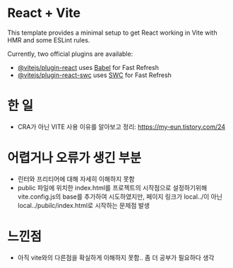 
# React + Vite

This template provides a minimal setup to get React working in Vite with HMR and some ESLint rules.

Currently, two official plugins are available:

- [@vitejs/plugin-react](https://github.com/vitejs/vite-plugin-react/blob/main/packages/plugin-react/README.md) uses [Babel](https://babeljs.io/) for Fast Refresh
- [@vitejs/plugin-react-swc](https://github.com/vitejs/vite-plugin-react-swc) uses [SWC](https://swc.rs/) for Fast Refresh

# 한 일

- CRA가 아닌 VITE 사용 이유를 알아보고 정리: https://my-eun.tistory.com/24

# 어렵거나 오류가 생긴 부분

- 린터와 프리티어에 대해 자세히 이해하지 못함
- public 파일에 위치한 index.html를 프로젝트의 시작점으로 설정하기위해 vite.config.js의 base를 추가하여 시도하였지만, 페이지 링크가 local../이 아닌 local../pubilc/index.html로 시작하는 문제점 발생

# 느낀점

- 아직 vite와의 다른점을 확실하게 이해하지 못함.. 좀 더 공부가 필요하다 생각

